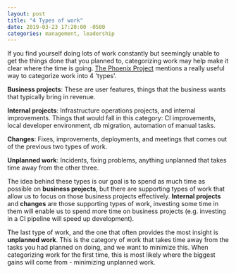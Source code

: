 ```yaml
---
layout: post
title: "4 Types of work"
date: 2019-03-23 17:20:00 -0500
categories: management, leadership
---
```


If you find yourself doing lots of work constantly but seemingly unable to get the things done that you
planned to, categorizing work may help make it clear where the time is going.
<a href="https://www.amazon.ca/Phoenix-Project-DevOps-Helping-Business/dp/0988262592">The Phoenix Project</a>
mentions a really useful way to categorize work into 4 'types'.

**Business projects**: These are user features, things that the business wants that typically bring in revenue.

**Internal projects**: Infrastructure operations projects, and internal improvements. Things that
would fall in this category: CI improvements, local developer environment, db migration, automation of manual tasks.

**Changes**: Fixes, improvements, deployments, and meetings that comes out of the previous two types of work.

**Unplanned work**: Incidents, fixing problems, anything unplanned that takes time away from the other
three.


The idea behind these types is our goal is to spend as much time as possible
on **business projects**, but there are supporting types of work that allow us to
focus on those business projects effectively.
**Internal projects** and **changes** are those supporting types of work, investing
some time in them will enable us to spend more time on business projects (e.g. investing in a CI pipeline will speed
up development).

The last type of work, and the one that often provides the most insight is
**unplanned work**. This is the category of work that takes time away from the tasks
you had planned on doing, and we want to minimize this. When categorizing work
for the first time, this is most likely where the biggest gains will come from -
minimizing unplanned work.
